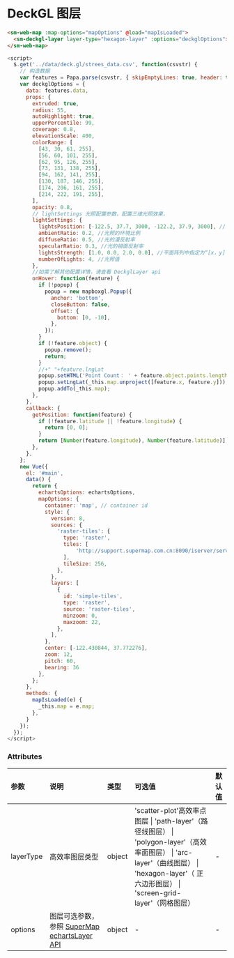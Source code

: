 # DeckGL 图层

<sm-iframe src="http://iclient.supermap.io/examples/mapboxgl/components_deckgl_vue.html"></sm-iframe>

```html
<sm-web-map :map-options="mapOptions" @load="mapIsLoaded">
  <sm-deckgl-layer layer-type="hexagon-layer" :options="deckglOptions"></sm-deckgl-layer>
</sm-web-map>
```

```js
<script>
  $.get('../data/deck.gl/strees_data.csv', function(csvstr) {
    // 构造数据
    var features = Papa.parse(csvstr, { skipEmptyLines: true, header: true });
    var deckglOptions = {
      data: features.data,
      props: {
        extruded: true,
        radius: 55,
        autoHighlight: true,
        upperPercentile: 99,
        coverage: 0.8,
        elevationScale: 400,
        colorRange: [
          [43, 30, 61, 255],
          [56, 60, 101, 255],
          [62, 95, 126, 255],
          [73, 131, 138, 255],
          [94, 162, 141, 255],
          [130, 187, 146, 255],
          [174, 206, 161, 255],
          [214, 222, 191, 255],
        ],
        opacity: 0.8,
        // lightSettings 光照配置参数，配置三维光照效果，
        lightSettings: {
          lightsPosition: [-122.5, 37.7, 3000, -122.2, 37.9, 3000], // 指定为`[x，y，z]`的光在平面阵列中的位置
          ambientRatio: 0.2, //光照的环境比例
          diffuseRatio: 0.5, //光的漫反射率
          specularRatio: 0.3, //光的镜面反射率
          lightsStrength: [1.0, 0.0, 2.0, 0.0], //平面阵列中指定为“[x，y]`的灯的强度。 长度应该是`2 x numberOfLights`
          numberOfLights: 4, //光照值
        },
        //如需了解其他配置详情，请查看 DeckglLayer api
        onHover: function(feature) {
          if (!popup) {
            popup = new mapboxgl.Popup({
              anchor: 'bottom',
              closeButton: false,
              offset: {
                bottom: [0, -10],
              },
            });
          }
          if (!feature.object) {
            popup.remove();
            return;
          }
          //+" "+feature.lngLat
          popup.setHTML('Point Count： ' + feature.object.points.length);
          popup.setLngLat(_this.map.unproject([feature.x, feature.y]));
          popup.addTo(_this.map);
        },
      },
      callback: {
        getPosition: function(feature) {
          if (!feature.latitude || !feature.longitude) {
            return [0, 0];
          }
          return [Number(feature.longitude), Number(feature.latitude)];
        },
      },
    };
    new Vue({
      el: '#main',
      data() {
        return {
          echartsOptions: echartsOptions,
          mapOptions: {
            container: 'map', // container id
            style: {
              version: 8,
              sources: {
                'raster-tiles': {
                  type: 'raster',
                  tiles: [
                      'http://support.supermap.com.cn:8090/iserver/services/map-china400/rest/maps/ChinaDark/zxyTileImage.png?z={z}&x={x}&y={y}',
                  ],
                  tileSize: 256,
                },
              },
              layers: [
                {
                  id: 'simple-tiles',
                  type: 'raster',
                  source: 'raster-tiles',
                  minzoom: 0,
                  maxzoom: 22,
                },
              ],
            },
            center: [-122.430844, 37.772276],
            zoom: 12,
            pitch: 60,
            bearing: 36
          },
        };
      },
      methods: {
        mapIsLoaded(e) {
          _this.map = e.map;
        },
      }
    });
  });
</script>
```

### Attributes

| 参数      | 说明                                                                                                                        | 类型   | 可选值                                                                                                                                                                                        | 默认值 |
| :-------- | :-------------------------------------------------------------------------------------------------------------------------- | :----- | :-------------------------------------------------------------------------------------------------------------------------------------------------------------------------------------------- | :----- |
| layerType | 高效率图层类型                                                                                                              | object | 'scatter-plot'高效率点图层 \| 'path-layer'（路径线图层） \| 'polygon-layer'（高效率面图层） \| 'arc-layer'（曲线图层） \| 'hexagon-layer'（ 正六边形图层） \| 'screen-grid-layer'（网格图层） | -      |
| options   | 图层可选参数，参照 [SuperMap echartsLayer API](http://iclient.supermap.io/docs/mapboxgl/mapboxgl.supermap.DeckglLayer.html) | object | -                                                                                                                                                                                             | -      |
